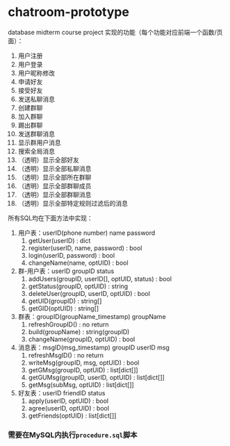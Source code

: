 # chatroom-prototype
database midterm course project
实现的功能（每个功能对应前端一个函数/页面）：
1. 用户注册
2. 用户登录
3. 用户昵称修改
4. 申请好友
5. 接受好友
6. 发送私聊消息
7. 创建群聊
8. 加入群聊
9. 踢出群聊
10. 发送群聊消息
11. 显示群用户消息
12. 搜索全局消息
13. （透明）显示全部好友
14. （透明）显示全部私聊消息
15. （透明）显示全部所在群聊
16. （透明）显示全部群聊成员
17. （透明）显示全部群聊消息
18. （透明）显示全部特定规则过滤后的消息

所有SQL均在下面方法中实现：
1. 用户表：userID(phone number) name password
   1. getUser(userID) : dict
   2. register(userID, name, password) : bool
   3. login(userID, password) : bool
   4. changeName(name, optUID) : bool
2. 群-用户表：userID groupID status
   1. addUsers(groupID, userID[], optUID, status) : bool
   2. getStatus(groupID, optUID) : string
   3. deleteUser(groupID, userID, optUID) : bool
   4. getUID(groupID) : string[]
   5. getGID(optUID) : string[]
3. 群表：groupID(groupName_timestamp) groupName
   1. refreshGroupID() : no return
   2. build(groupName) : string(groupID)
   3. changeName(groupID, optUID) : bool
4. 消息表：msgID(msg_timestamp) groupID userID msg
   1. refreshMsgID() : no return
   2. writeMsg(groupID, msg, optUID) : bool
   3. getGMsg(groupID, optUID) : list[dict[]]
   4. getGUMsg(groupID, userID, optUID) : list[dict[]]
   5. getMsg(subMsg, optUID) : list[dict[]]
5. 好友表：userID friendID status
   1. apply(userID, optUID) : bool
   2. agree(userID, optUID) : bool
   3. getFriends(optUID) : list[dict[]]

### 需要在MySQL内执行`procedure.sql`脚本
